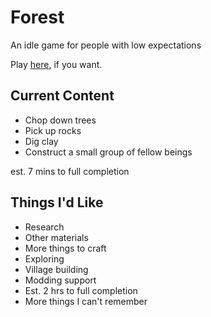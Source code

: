 Forest
===
An idle game for people with low expectations

Play [here](https://pixylgirl.github.io/forest/), if you want.

Current Content
---
- Chop down trees
- Pick up rocks
- Dig clay
- Construct a small group of fellow beings

est. 7 mins to full completion

Things I'd Like
----
- Research
- Other materials
- More things to craft
- Exploring
- Village building
- Modding support
- Est. 2 hrs to full completion
- More things I can't remember
